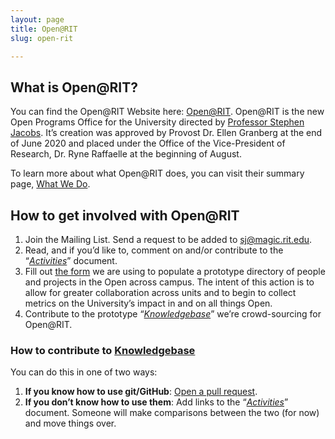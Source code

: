 ```yaml
---
layout: page
title: Open@RIT
slug: open-rit

---
```


## What is Open@RIT?

You can find the Open@RIT Website here: [Open@RIT](https://openr.it/). Open@RIT is the new Open Programs Office for the University directed by [Professor Stephen Jacobs](https://www.rit.edu/directory/sxjics-stephen-jacobs). It’s creation was approved by Provost Dr. Ellen Granberg at the end of June 2020 and placed under the Office of the Vice-President of Research, Dr. Ryne Raffaelle at the beginning of August. 

To learn more about what Open@RIT does, you can visit their summary page, [What We Do](https://openr.it/about/).

## How to get involved with Open@RIT

1. Join the Mailing List.
   Send a request to be added to [sj@magic.rit.edu](sj@magic.rit.edu).
2. Read, and if you’d like to, comment on and/or contribute to the “[_Activities_][1]” document.
3. Fill out [the form][2] we are using to populate a prototype directory of people and projects in the Open across campus.
   The intent of this action is to allow for greater collaboration across units and to begin to collect metrics on the University’s impact in and 
   on all things Open.
4. Contribute to the prototype “[_Knowledgebase_][3]” we’re crowd-sourcing for Open@RIT.

### How to contribute to [Knowledgebase][3]

You can do this in one of two ways:

1. **If you know how to use git/GitHub**:
   [Open a pull request][4].
1. **If you don’t know how to use them**:
   Add links to the “[_Activities_][1]” document.
   Someone will make comparisons between the two (for now) and move things over.

[1]: https://docs.google.com/document/d/1n4mR22Rx3YHbKYSj9SMGTpkYo6aTwMqUbZWPz5o4ijs/edit
[2]: https://docs.google.com/forms/d/e/1FAIpQLSdgvRRvziPbdo6-2gADJDOexGbND-YI4QYnOkpQCoQ_eW981w/viewform
[3]: https://fossrit.github.io/knowledgebase/
[4]: https://github.com/FOSSRIT/knowledgebase
